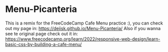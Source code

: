 # Menu-Picanteria
This is a remix for the FreeCodeCamp Cafe Menu practice :), you can check out my page in:
https://deiisk.github.io/Menu-Picanteria/
Also if you wanna see te original page check out it in:
https://www.freecodecamp.org/learn/2022/responsive-web-design/learn-basic-css-by-building-a-cafe-menu/
